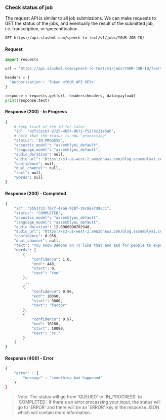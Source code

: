 ### Check status of job

The request API is similar to all job submissions. We can make requests to GET the status of the jobs, and eventually the result of the submitted job, i.e. transcription, or speechification.

```bash
GET https://api.slashml.com/speech-to-text/v1/jobs/YOUR-JOB-ID/
```

#### Request

```python
import requests

url = 'https://api.slashml.com/speech-to-text/v1/jobs/YOUR-JOB-ID/?service_provider=assembly'

headers = {
  'Authorization': 'Token <YOUR_API_KEY>'
}

response = requests.get(url, headers=headers, data=payload)
print(response.text)
```

#### Response (200) - In Progress

```bash
{
    # keep track of the id for later
    "id": "ozfv3zim7-9725-4b54-9b71-f527bc21e5ab",
    # note that the status is now "processing"
    "status": "IN_PROGESS",        
    "acoustic_model": "assemblyai_default",
    "language_model": "assemblyai_default",
    "audio_duration": null,
    "audio_url": "https://s3-us-west-2.amazonaws.com/blog.assemblyai.com/audio/8-7-2018-post/7510.mp3",
    "confidence": null,
    "dual_channel": null,
    "text": null,
    "words": null
}
```

#### Response (200) - Completed

```bash
{
    "id": "5551722-f677-48a6-9287-39c0aafd9ac1",
    "status": "COMPLETED",
    "acoustic_model": "assemblyai_default",
    "language_model": "assemblyai_default",
    "audio_duration": 12.0960090702948,
    "audio_url": "https://s3-us-west-2.amazonaws.com/blog.assemblyai.com/audio/8-7-2018-post/7510.mp3",
    "confidence": 0.956,
    "dual_channel": null,
    "text": "You know Demons on TV like that and and for people to expose themselves to being rejected on TV or humiliated by fear factor or.",
    "words": [
        {
            "confidence": 1.0,
            "end": 440,
            "start": 0,
            "text": "You"
        },
        ...
        {
            "confidence": 0.96,
            "end": 10060,
            "start": 9600,
            "text": "factor"
        },
        {
            "confidence": 0.97,
            "end": 10260,
            "start": 10080,
            "text": "or."
        }
    ]
}
```

#### Response (400) - Error

```bash
{
    "error" : {
        "message" : "something bad happened"
    }
}

```

> Note: 
> The status will go from 'QUEUED' to 'IN_PROGRESS' to 'COMPLETED'. If there's an error processing your input, the status will go to 'ERROR' and there will be an 'ERROR' key in the response JSON which will contain more information.
